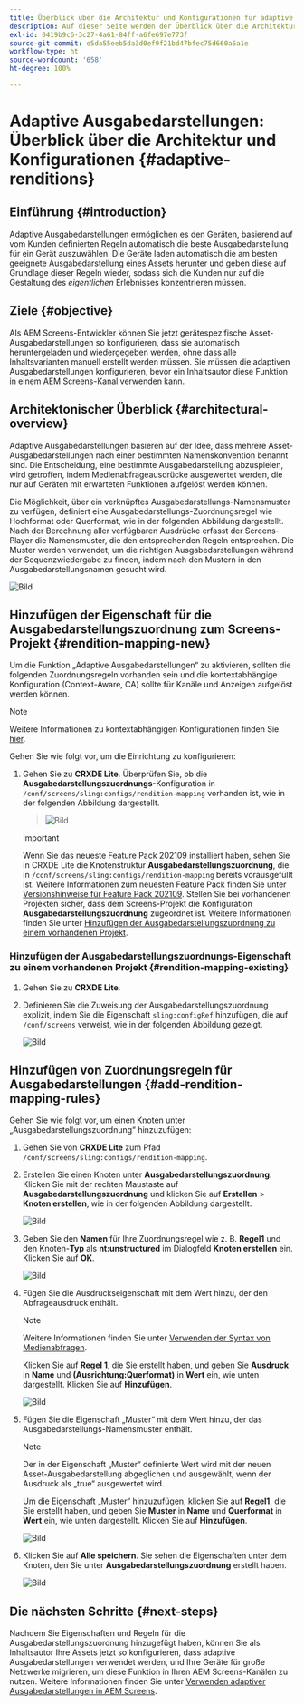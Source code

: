 ```yaml
---
title: Überblick über die Architektur und Konfigurationen für adaptive Ausgabedarstellungen
description: Auf dieser Seite werden der Überblick über die Architektur und Konfigurationen in CRXDE Lite für adaptive Ausgabedarstellungen in AEM Screens beschrieben.
exl-id: 0419b9c6-3c27-4a61-84ff-a6fe697e773f
source-git-commit: e5da55eeb5da3d0ef9f21bd47bfec75d660a6a1e
workflow-type: ht
source-wordcount: '658'
ht-degree: 100%

---
```


# Adaptive Ausgabedarstellungen: Überblick über die Architektur und Konfigurationen {#adaptive-renditions}

## Einführung {#introduction}

Adaptive Ausgabedarstellungen ermöglichen es den Geräten, basierend auf vom Kunden definierten Regeln automatisch die beste Ausgabedarstellung für ein Gerät auszuwählen. Die Geräte laden automatisch die am besten geeignete Ausgabedarstellung eines Assets herunter und geben diese auf Grundlage dieser Regeln wieder, sodass sich die Kunden nur auf die Gestaltung des *eigentlichen* Erlebnisses konzentrieren müssen.

## Ziele {#objective}

Als AEM Screens-Entwickler können Sie jetzt gerätespezifische Asset-Ausgabedarstellungen so konfigurieren, dass sie automatisch heruntergeladen und wiedergegeben werden, ohne dass alle Inhaltsvarianten manuell erstellt werden müssen. Sie müssen die adaptiven Ausgabedarstellungen konfigurieren, bevor ein Inhaltsautor diese Funktion in einem AEM Screens-Kanal verwenden kann.

## Architektonischer Überblick {#architectural-overview}

Adaptive Ausgabedarstellungen basieren auf der Idee, dass mehrere Asset-Ausgabedarstellungen nach einer bestimmten Namenskonvention benannt sind. Die Entscheidung, eine bestimmte Ausgabedarstellung abzuspielen, wird getroffen, indem Medienabfrageausdrücke ausgewertet werden, die nur auf Geräten mit erwarteten Funktionen aufgelöst werden können.

Die Möglichkeit, über ein verknüpftes Ausgabedarstellungs-Namensmuster zu verfügen, definiert eine Ausgabedarstellungs-Zuordnungsregel wie Hochformat oder Querformat, wie in der folgenden Abbildung dargestellt. Nach der Berechnung aller verfügbaren Ausdrücke erfasst der Screens-Player die Namensmuster, die den entsprechenden Regeln entsprechen. Die Muster werden verwendet, um die richtigen Ausgabedarstellungen während der Sequenzwiedergabe zu finden, indem nach den Mustern in den Ausgabedarstellungsnamen gesucht wird.

![Bild](/help/user-guide/assets/adaptive-renditions/adaptive-renditions.png)

## Hinzufügen der Eigenschaft für die Ausgabedarstellungszuordnung zum Screens-Projekt {#rendition-mapping-new}

Um die Funktion „Adaptive Ausgabedarstellungen“ zu aktivieren, sollten die folgenden Zuordnungsregeln vorhanden sein und die kontextabhängige Konfiguration (Context-Aware, CA) sollte für Kanäle und Anzeigen aufgelöst werden können.

>[!NOTE]
>Weitere Informationen zu kontextabhängigen Konfigurationen finden Sie [hier](https://sling.apache.org/documentation/bundles/context-aware-configuration/context-aware-configuration.html).

Gehen Sie wie folgt vor, um die Einrichtung zu konfigurieren:

1. Gehen Sie zu **CRXDE Lite**. Überprüfen Sie, ob die **Ausgabedarstellungszuordnungs**-Konfiguration in `/conf/screens/sling:configs/rendition-mapping` vorhanden ist, wie in der folgenden Abbildung dargestellt.

   >![Bild](/help/user-guide/assets/adaptive-renditions/mapping-rules1.png)

   >[!IMPORTANT]
   >Wenn Sie das neueste Feature Pack 202109 installiert haben, sehen Sie in CRXDE Lite die Knotenstruktur **Ausgabedarstellungszuordnung**, die in `/conf/screens/sling:configs/rendition-mapping` bereits vorausgefüllt ist. Weitere Informationen zum neuesten Feature Pack finden Sie unter [Versionshinweise für Feature Pack 202109](/help/user-guide/release-notes-fp-202109.md).
   >Stellen Sie bei vorhandenen Projekten sicher, dass dem Screens-Projekt die Konfiguration **Ausgabedarstellungszuordnung** zugeordnet ist. Weitere Informationen finden Sie unter [Hinzufügen der Ausgabedarstellungszuordnung zu einem vorhandenen Projekt](#rendition-mapping-existing).

### Hinzufügen der Ausgabedarstellungszuordnungs-Eigenschaft zu einem vorhandenen Projekt {#rendition-mapping-existing}

1. Gehen Sie zu **CRXDE Lite**.

1. Definieren Sie die Zuweisung der Ausgabedarstellungszuordnung explizit, indem Sie die Eigenschaft `sling:configRef` hinzufügen, die auf `/conf/screens` verweist, wie in der folgenden Abbildung gezeigt.

   ![Bild](/help/user-guide/assets/adaptive-renditions/renditon-mapping2.png)


## Hinzufügen von Zuordnungsregeln für Ausgabedarstellungen {#add-rendition-mapping-rules}

Gehen Sie wie folgt vor, um einen Knoten unter „Ausgabedarstellungszuordnung“ hinzuzufügen:

1. Gehen Sie von **CRXDE Lite** zum Pfad `/conf/screens/sling:configs/rendition-mapping`.

1. Erstellen Sie einen Knoten unter **Ausgabedarstellungszuordnung**. Klicken Sie mit der rechten Maustaste auf **Ausgabedarstellungszuordnung** und klicken Sie auf **Erstellen** > **Knoten erstellen**, wie in der folgenden Abbildung dargestellt.

   ![Bild](/help/user-guide/assets/adaptive-renditions/add-node1.png)

1. Geben Sie den **Namen** für Ihre Zuordnungsregel wie z. B. **Regel1** und den Knoten-**Typ** als **nt:unstructured** im Dialogfeld **Knoten erstellen** ein. Klicken Sie auf **OK**.

   ![Bild](/help/user-guide/assets/adaptive-renditions/add-node2.png)


1. Fügen Sie die Ausdruckseigenschaft mit dem Wert hinzu, der den Abfrageausdruck enthält.

   >[!NOTE]
   >Weitere Informationen finden Sie unter [Verwenden der Syntax von Medienabfragen](https://developer.mozilla.org/en-US/docs/Web/CSS/Media_Queries/Using_media_queries).

   Klicken Sie auf **Regel 1**, die Sie erstellt haben, und geben Sie **Ausdruck** in **Name** und **(Ausrichtung:Querformat)** in **Wert** ein, wie unten dargestellt. Klicken Sie auf **Hinzufügen**.

   ![Bild](/help/user-guide/assets/adaptive-renditions/add-node3.png)

1. Fügen Sie die Eigenschaft „Muster“ mit dem Wert hinzu, der das Ausgabedarstellungs-Namensmuster enthält.

   >[!NOTE]
   >Der in der Eigenschaft „Muster“ definierte Wert wird mit der neuen Asset-Ausgabedarstellung abgeglichen und ausgewählt, wenn der Ausdruck als „true“ ausgewertet wird.

   Um die Eigenschaft „Muster“ hinzuzufügen, klicken Sie auf **Regel1**, die Sie erstellt haben, und geben Sie **Muster** in **Name** und **Querformat** in **Wert** ein, wie unten dargestellt. Klicken Sie auf **Hinzufügen**.

   ![Bild](/help/user-guide/assets/adaptive-renditions/add-node4.png)

1. Klicken Sie auf **Alle speichern**. Sie sehen die Eigenschaften unter dem Knoten, den Sie unter **Ausgabedarstellungszuordnung** erstellt haben.

   ![Bild](/help/user-guide/assets/adaptive-renditions/add-node5.png)


## Die nächsten Schritte {#next-steps}

Nachdem Sie Eigenschaften und Regeln für die Ausgabedarstellungszuordnung hinzugefügt haben, können Sie als Inhaltsautor Ihre Assets jetzt so konfigurieren, dass adaptive Ausgabedarstellungen verwendet werden, und Ihre Geräte für große Netzwerke migrieren, um diese Funktion in Ihren AEM Screens-Kanälen zu nutzen. Weitere Informationen finden Sie unter [Verwenden adaptiver Ausgabedarstellungen in AEM Screens](/help/user-guide/using-adaptive-renditions.md).
